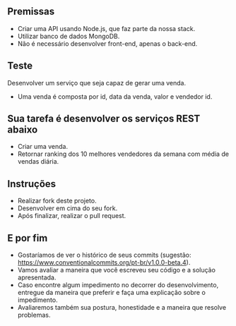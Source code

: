 ## Premissas
- Criar uma API usando Node.js, que faz parte da nossa stack.
- Utilizar banco de dados MongoDB.
- Não é necessário desenvolver front-end, apenas o back-end.

## Teste
Desenvolver um serviço que seja capaz de gerar uma venda.
- Uma venda é composta por id, data da venda, valor e vendedor id.

## Sua tarefa é desenvolver os serviços REST abaixo
- Criar uma venda.
- Retornar ranking dos 10 melhores vendedores da semana com média de vendas diária.

## Instruções
- Realizar fork deste projeto.
- Desenvolver em cima do seu fork.
- Após finalizar, realizar o pull request.

## E por fim
- Gostaríamos de ver o histórico de seus commits (sugestão: https://www.conventionalcommits.org/pt-br/v1.0.0-beta.4).
- Vamos avaliar a maneira que você escreveu seu código e a solução apresentada.
- Caso encontre algum impedimento no decorrer do desenvolvimento, entregue da maneira que preferir e faça uma explicação sobre o impedimento.
- Avaliaremos também sua postura, honestidade e a maneira que resolve problemas.
